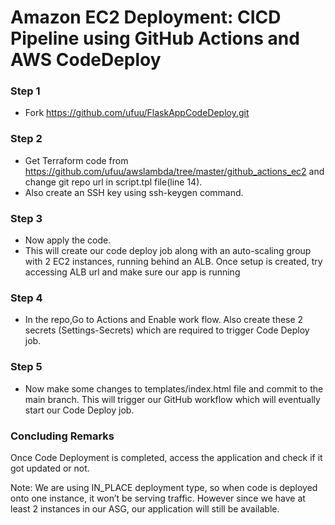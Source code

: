 # Amazon EC2 Deployment: CICD Pipeline using GitHub Actions and AWS CodeDeploy

### Step 1
- Fork https://github.com/ufuu/FlaskAppCodeDeploy.git

### Step 2 
- Get Terraform code from https://github.com/ufuu/awslambda/tree/master/github_actions_ec2 and change git repo url in script.tpl file(line 14). 
- Also create an SSH key using ssh-keygen command.

### Step 3
- Now apply the code.
- This will create our code deploy job along with an auto-scaling group with 2 EC2 instances, running behind an ALB. Once setup is created, try accessing ALB url and make sure our app is running

### Step 4
- In the repo,Go to Actions and Enable work flow. Also create these 2 secrets (Settings-Secrets) which are required to trigger Code Deploy job.

### Step 5
- Now make some changes to templates/index.html file and commit to the main branch. This will trigger our GitHub workflow which will eventually start our Code Deploy job.

### Concluding Remarks
Once Code Deployment is completed, access the application and check if it got updated or not.

Note: We are using IN_PLACE deployment type, so when code is deployed onto one instance, it won’t be serving traffic. However since we have at least 2 instances in our ASG, our application will still be available.
